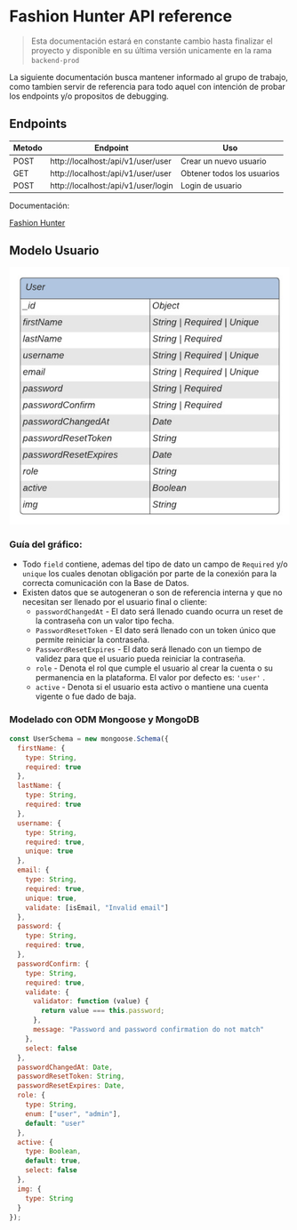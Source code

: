 # Fashion Hunter API reference

> Esta documentación estará en constante cambio hasta finalizar el proyecto y disponible en su última versión unicamente en la rama `backend-prod`
> 

La siguiente documentación busca mantener informado al grupo de trabajo, como tambien servir de referencia para todo aquel con intención de probar los endpoints y/o propositos de debugging.

## Endpoints

| Metodo | Endpoint | Uso |
| --- | --- | --- |
| POST | http://localhost:<PORT>/api/v1/user/user | Crear un nuevo usuario |
| GET | http://localhost:<PORT>/api/v1/user/user | Obtener todos los usuarios |
| POST | http://localhost:<PORT>/api/v1/user/login | Login de usuario |

Documentación: 

[Fashion Hunter](https://documenter.getpostman.com/view/18428706/UVyrVciL)

## Modelo Usuario

![userModel.jpeg](Fashion%20Hu%2008741/userModel.jpeg)

### Guía del gráfico:

- Todo `field` contiene, ademas del tipo de dato un campo de `Required` y/o `unique` los cuales denotan obligación por parte de la conexión para la correcta comunicación con la Base de Datos.
- Existen datos que se autogeneran o son de referencia interna y que no necesitan ser llenado por el usuario final o cliente:
    - `passwordChangedAt` - El dato será llenado cuando ocurra un reset de la contraseña con un valor tipo fecha.
    - `PasswordResetToken` - El dato será llenado con un token único que permite reiniciar la contraseña.
    - `PasswordResetExpires` - El dato será llenado con un tiempo de validez para que el usuario pueda reiniciar la contraseña.
    - `role` - Denota el rol que cumple el usuario al crear la cuenta o su permanencia en la plataforma. El valor por defecto es: `'user'` .
    - `active` - Denota si el usuario esta activo o mantiene una cuenta vigente o fue dado de baja.

### Modelado con ODM Mongoose y MongoDB

```jsx
const UserSchema = new mongoose.Schema({
  firstName: {
    type: String,
    required: true
  },
  lastName: {
    type: String,
    required: true
  },
  username: {
    type: String,
    required: true,
    unique: true
  },
  email: {
    type: String,
    required: true,
    unique: true,
    validate: [isEmail, "Invalid email"]
  },
  password: {
    type: String,
    required: true,
  },
  passwordConfirm: {
    type: String,
    required: true,
    validate: {
      validator: function (value) {
        return value === this.password;
      },
      message: "Password and password confirmation do not match"
    },
    select: false
  },
  passwordChangedAt: Date,
  passwordResetToken: String,
  passwordResetExpires: Date,
  role: {
    type: String,
    enum: ["user", "admin"],
    default: "user"
  },
  active: {
    type: Boolean,
    default: true,
    select: false
  },
  img: {
    type: String
  }
});
```